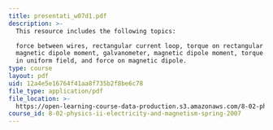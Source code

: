 ```yaml
---
title: presentati_w07d1.pdf
description: >-
  This resource includes the following topics:

  force between wires, rectangular current loop, torque on rectangular loop,
  magnetic dipole moment, galvanometer, magnetic dipole moment, torque on dipole
  in uniform field, and force on magnetic dipole.
type: course
layout: pdf
uid: 12a4e5e16764f41aa8f735b2f8be6c78
file_type: application/pdf
file_location: >-
  https://open-learning-course-data-production.s3.amazonaws.com/8-02-physics-ii-electricity-and-magnetism-spring-2007/12a4e5e16764f41aa8f735b2f8be6c78_presentati_w07d1.pdf
course_id: 8-02-physics-ii-electricity-and-magnetism-spring-2007
---
```

